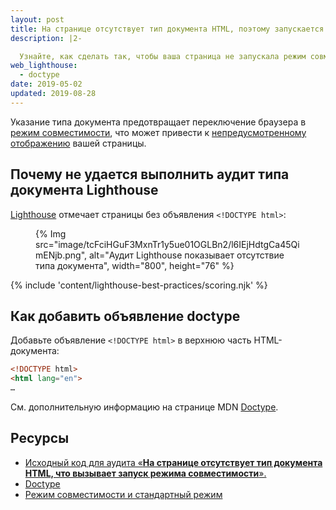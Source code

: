 ```yaml
---
layout: post
title: На странице отсутствует тип документа HTML, поэтому запускается режим совместимости
description: |2-

  Узнайте, как сделать так, чтобы ваша страница не запускала режим совместимости в более ранних версиях браузеров.
web_lighthouse:
  - doctype
date: 2019-05-02
updated: 2019-08-28
---
```


Указание типа документа предотвращает переключение браузера в [режим совместимости](https://developer.mozilla.org/docs/Web/HTML/Quirks_Mode_and_Standards_Mode), что может привести к [непредусмотренному отображению](https://quirks.spec.whatwg.org/#css) вашей страницы.

## Почему не удается выполнить аудит типа документа Lighthouse

[Lighthouse](https://developer.chrome.com/docs/lighthouse/overview/) отмечает страницы без объявления `<!DOCTYPE html>`:

<figure>{% Img src="image/tcFciHGuF3MxnTr1y5ue01OGLBn2/l6IEjHdtgCa45QimENjb.png", alt="Аудит Lighthouse показывает отсутствие типа документа", width="800", height="76" %}</figure>

{% include 'content/lighthouse-best-practices/scoring.njk' %}

## Как добавить объявление doctype

Добавьте объявление `<!DOCTYPE html>` в верхнюю часть HTML-документа:

```html
<!DOCTYPE html>
<html lang="en">
…
```

См. дополнительную информацию на странице MDN [Doctype](https://developer.mozilla.org/docs/Glossary/Doctype).

## Ресурсы

- [Исходный код для аудита «**На странице отсутствует тип документа HTML, что вызывает запуск режима совместимости**».](https://github.com/GoogleChrome/lighthouse/blob/ecd10efc8230f6f772e672cd4b05e8fbc8a3112d/lighthouse-core/audits/dobetterweb/doctype.js)
- [Doctype](https://developer.mozilla.org/docs/Glossary/Doctype)
- [Режим совместимости и стандартный режим](https://developer.mozilla.org/docs/Web/HTML/Quirks_Mode_and_Standards_Mode)
